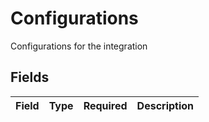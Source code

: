 # Configurations

Configurations for the integration


## Fields

| Field       | Type        | Required    | Description |
| ----------- | ----------- | ----------- | ----------- |